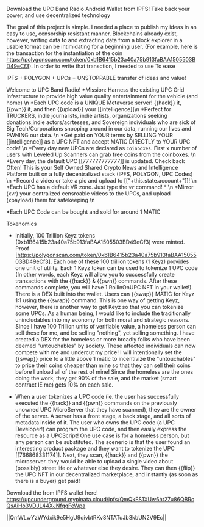 Download the UPC Band Radio Android Wallet from IPFS!
Take back your power, and use decentralized technology


The goal of this project is simple.  I needed a place to publish my ideas in an easy to use, censorship resistant manner.  Blockchains already exist, however, writing data to and extracting data from a block explorer in a usable format can be intimidating for a beginning user. (For example, here is the transaction for the instantiation of the coin https://polygonscan.com/token/0xb1B6415b23a40a75b913faBAA1505503BD49eCf3).  In order to write that transction, I needed to use  To ease


IPFS + POLYGON + UPCs = UNSTOPPABLE transfer of ideas and value!







Welcome to UPC Band Radio!
*Mission: Harness the existing UPC Grid Infastructure to provide high value quality entertainment for the vehicle (and home) \n 
*Each UPC code is a UNIQUE Metaverse server!  {{hack}} it, {{pwn}} it, and then {{upload}} your [[intelligence]]\n 
*Perfect for TRUCKERS, indie journalists, indie artists, organizations seeking donations,indie actors/acrtesses, and Sovereign individuals who are sick of Big Tech/Corporations snooping around in our data, running our lives and PWNING our data. \n 
*Get paid on YOUR terms by SELLING YOUR [[intelligence]] as a UPC NFT and accept MATIC DIRECTLY to YOUR UPC code! \n 
*Every day new UPCs are declared as `coinboxes`.  First x number of users with Leveled Up Scanners can grab free coins from the coinboxes. \n *Every day, the default UPC [[777777777777]] is updated. Check back Often!  This is your Self Owned Shared Crypto News and Intelligence Platform built on a fully decentralized stack (IPFS, POLYGON, UPC Codes) \n 
*Record a video or take a pic and upload to [["+this.state.account+"]]! \n 
*Each UPC has a default VR zone.  Just type the `vr` command! * \n 
*Mirror (xvr) your centralized censroable videos to the UPCs, and upload (xpayload) them for safekeeping \n  

*Each UPC Code can be bought and sold for around 1 MATIC

Tokenomics
* Initially, 100 Trillion Keyz tokens (0xb1B6415b23a40a75b913faBAA1505503BD49eCf3) were minted. Proof [https://polygonscan.com/token/0xb1B6415b23a40a75b913faBAA1505503BD49eCf3]. Each one of these 100 trillion tokens (1 Keyz) provides one unit of utility.  Each 1 Keyz token can be used to tokenize 1 UPC code (In other words, each Keyz will allow you to successfully create transactions with the {{hack}} & {{pwn}} commands.  After these commands complete, you will have 1 RollinOnUPC NFT in your wallet!).
There is a DEX built into the wallet.  Users can {{swap}} MATIC for Keyz 1:1 using the {{swap}} command.  This is one way of getting Keyz, however, there is another way to get Keyz so that you can tokenize some UPCs.  As a human being, I would like to include the traditionally unincludables into my economy for both moral and strategic reasons.  Since I have 100 Trillion units of verifiable value, a homeless person can sell these for me, and be selling "nothing", yet selling something.  I have created a DEX for the homeless or more broadly folks who have been deemed "untouchables" by society.  These affected individuals can now compete with me and undercut my price!  I will intentionally set the {{swap}} price to a little above 1 matic to incentivize the "untouchables" to price their coins cheaper than mine so that they can sell their coins before I unload all of the rest of mine!  Since the homeless are the ones doing the work, they get 90% of the sale, and the market (smart contract IE me) gets 10% on each sale.

* When a user tokenizes a UPC code (ie. the user has successfully executed the {{hack}} and {{pwn}} commands on the previously unowned UPC MicroServer that they have scanned), they are the owner of the server.  A server has a front stage, a back stage, and all sorts of metadata inside of it.  The user who owns the UPC code (a UPC Developer!) can program the UPC code, and then easily express the resource as a UPCScript!  One use case is for a homeless person, but any person can be substituted.  The scenerio is that the user found an interesting product package and they want to tokenize the UPC [[766868331174]].  Next, they scan, {{hack}} and {{pwn}} the microserver. they would be able to upload a single video about (possibly) street life or whatever else they desire.  They can then {{flip}} the UPC NFT in our decentralized marketplace, and instantly (as soon as there is a buyer) get  paid!



Download the from IPFS wallet here!
https://upcunderground.mypinata.cloud/ipfs/QmQkFS1XUw6ht27u86QBRcQsAiHo3VDJL44XJNfqgFeWpa



||QmWLwYzWYdxik9e5HgU9qivbtRKv8NTATuJb3kbUN2V9Ec||
